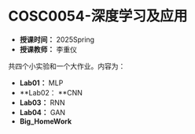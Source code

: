 # COSC0054-深度学习及应用

- **授课时间：** 2025Spring
- **授课教师：** 李重仪

共四个小实验和一个大作业。内容为：

- **Lab01：** MLP
- **Lab02： **CNN
- **Lab03：** RNN
- **Lab04：** GAN
- **Big_HomeWork**